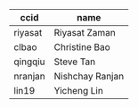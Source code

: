 |ccid|name|
|---|---|
|riyasat|Riyasat Zaman|
|clbao|Christine Bao|
|qingqiu|Steve Tan|
|nranjan|Nishchay Ranjan|
|lin19|Yicheng Lin|
